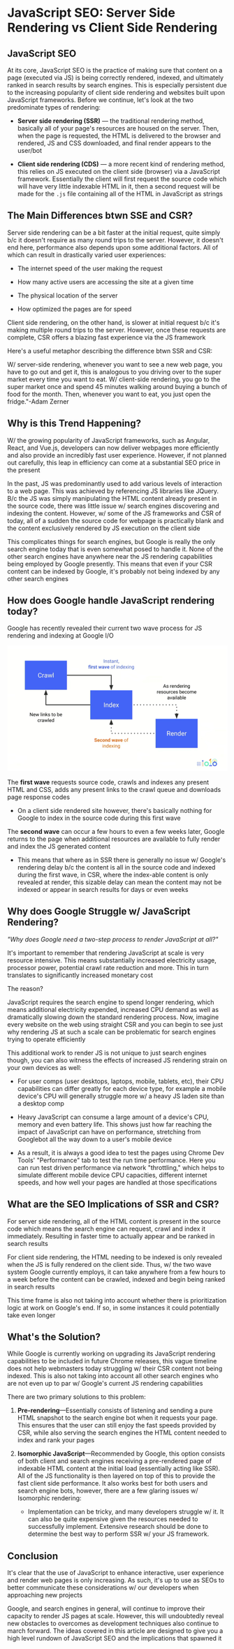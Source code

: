 # JavaScript SEO: Server Side Rendering vs Client Side Rendering

## JavaScript SEO

At its core, JavaScript SEO is the practice of making sure that content on a page (executed via JS) is being correctly rendered, indexed, and ultimately ranked in search results by search engines. This is especially persistent due to the increasing popularity of client side rendering and websites built upon JavaScript frameworks. Before we continue, let's look at the two predominate types of rendering:

* **Server side rendering (SSR)** — the traditional rendering method, basically all of your page's resources are housed on the server. Then, when the page is requested, the HTML is delivered to the browser and rendered, JS and CSS downloaded, and final render appears to the user/bot

* **Client side rendering (CDS)** — a more recent kind of rendering method, this relies on JS executed on the client side (browser) via a JavaScript framework. Essentially the client will first request the source code which will have very little indexable HTML in it, then a second request will be made for the `.js` file containing all of the HTML in JavaScript as strings

## The Main Differences btwn SSE and CSR?

Server side rendering can be a bit faster at the initial request, quite simply b/c it doesn't require as many round trips to the server. However, it doesn't end here, performance also depends upon some additional factors. All of which can result in drastically varied user experiences:

* The internet speed of the user making the request

* How many active users are accessing the site at a given time

* The physical location of the server

* How optimized the pages are for speed

Client side rendering, on the other hand, is slower at initial request b/c it's making multiple round trips to the server. However, once these requests are complete, CSR offers a blazing fast experience via the JS framework

Here's a useful metaphor describing the difference btwn SSR and CSR:

W/ server-side rendering, whenever you want to see a new web page, you have to go out and get it, this is analogous to you driving over to the super market every time you want to eat. W/ client-side rendering, you go to the super market once and spend 45 minutes walking around buying a bunch of food for the month. Then, whenever you want to eat, you just open the fridge."-Adam Zerner

## Why is this Trend Happening?

W/ the growing popularity of JavaScript frameworks, such as Angular, React, and Vue.js, developers can now deliver webpages more efficiently and also provide an incredibly fast user experience. However, if not planned out carefully, this leap in efficiency can come at a substantial SEO price in the present

In the past, JS was predominantly used to add various levels of interaction to a web page. This was achieved by referencing JS libraries like JQuery. B/c the JS was simply manipulating the HTML content already present in the source code, there was little issue w/ search engines discovering and indexing the content. However, w/ some of the JS frameworks and CSR of today, all of a sudden the source code for webpage is practically blank and the content exclusively rendered by JS execution on the client side

This complicates things for search engines, but Google is really the only search engine today that is even somewhat posed to handle it. None of the other search engines have anywhere near the JS rendering capabilities being employed by Google presently. This means that even if your CSR content can be indexed by Google, it's probably not being indexed by any other search engines

## How does Google handle JavaScript rendering today?

Google has recently revealed their current two wave process for JS rendering and indexing at Google I/O

![Google's two wave JavaScript rendering process](../img/google-javascript.png)

The **first wave** requests source code, crawls and indexes any present HTML and CSS, adds any present links to the crawl queue and downloads page response codes

* On a client side rendered site however, there's basically nothing for Google to index in the source code during this first wave

The **second wave** can occur a few hours to even a few weeks later, Google returns to the page when additional resources are available to fully render and index the JS generated content

* This means that where as in SSR there is generally no issue w/ Google's rendering delay b/c the content is all in the source code and indexed during the first wave, in CSR, where the index-able content is only revealed at render, this sizable delay can mean the content may not be indexed or appear in search results for days or even weeks

## Why does Google Struggle w/ JavaScript Rendering?

*"Why does Google need a two-step process to render JavaScript at all?"*

It's important to remember that rendering JavaScript at scale is very resource intensive. This means substantially increased electricity usage, processor power, potential crawl rate reduction and more. This in turn translates to significantly increased monetary cost

The reason?

JavaScript requires the search engine to spend longer rendering, which means additional electricity expended, increased CPU demand as well as dramatically slowing down the standard rendering process. Now, imagine every website on the web using straight CSR and you can begin to see just why rendering JS at such a scale can be problematic for search engines trying to operate efficiently

This additional work to render JS is not unique to just search engines though, you can also witness the effects of increased JS rendering strain on your own devices as well:

* For user comps (user desktops, laptops, mobile, tablets, etc), their CPU capabilities can differ greatly for each device type, for example a mobile device's CPU will generally struggle more w/ a heavy JS laden site than a desktop comp

* Heavy JavaScript can consume a large amount of a device's CPU, memory and even battery life. This shows just how far reaching the impact of JavaScript can have on performance, stretching from Googlebot all the way down to a user's mobile device

* As a result, it is always a good idea to test the pages using Chrome Dev Tools' "Performance" tab to test the run time performance. Here you can run test driven performance via network "throttling," which helps to simulate different mobile device CPU capacities, different internet speeds, and how well your pages are handled at those specifications

## What are the SEO Implications of SSR and CSR?

For server side rendering, all of the HTML content is present in the source code which means the search engine can request, crawl and index it immediately. Resulting in faster time to actually appear and be ranked in search results

For client side rendering, the HTML needing to be indexed is only revealed when the JS is fully rendered on the client side. Thus, w/ the two wave system Google currently employs, it can take anywhere from a few hours to a week before the content can be crawled, indexed and begin being ranked in search results

This time frame is also not taking into account whether there is prioritization logic at work on Google's end. If so, in some instances it could potentially take even longer

## What's the Solution?

While Google is currently working on upgrading its JavaScript rendering capabilities to be included in future Chrome releases, this vague timeline does not help webmasters today struggling w/ their CSR content not being indexed. This is also not taking into account all other search engines who are not even up to par w/ Google's current JS rendering capabilities

There are two primary solutions to this problem:

1. **Pre-rendering**—Essentially consists of listening and sending a pure HTML snapshot to the search engine bot when it requests your page. This ensures that the user can still enjoy the fast speeds provided by CSR, while also serving the search engines the HTML content needed to index and rank your pages

2. **Isomorphic JavaScript**—Recommended by Google, this option consists of both client and search engines receiving a pre-rendered page of indexable HTML content at the initial load (essentially acting like SSR). All of the JS functionality is then layered on top of this to provide the fast client side performance. It also works best for both users and search engine bots, however, there are a few glaring issues w/ Isomorphic rendering:

    * Implementation can be tricky, and many developers struggle w/ it. It can also be quite expensive given the resources needed to successfully implement. Extensive research should be done to determine the best way to perform SSR w/ your JS framework.

## Conclusion

It's clear that the use of JavaScript to enhance interactive, user experience and render web pages is only increasing. As such, it's up to use as SEOs to better communicate these considerations w/ our developers when approaching new projects

Google, and search engines in general, will continue to improve their capacity to render JS pages at scale. However, this will undoubtedly reveal new obstacles to overcomes as development techniques also continue to march forward. The ideas covered in this article are designed to give you a high level rundown of JavaScript SEO and the implications that spawned it
